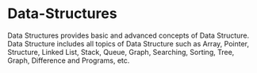 # Data-Structures
Data Structures provides basic and advanced concepts of Data Structure. Data Structure includes all topics of Data Structure such as Array, Pointer, Structure, Linked List, Stack, Queue, Graph, Searching, Sorting, Tree, Graph, Difference and Programs, etc.
